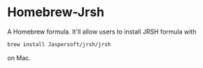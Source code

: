 # Homebrew-Jrsh

A Homebrew formula. It'll allow users to install JRSH formula with 
```bash
brew install Jaspersoft/jrsh/jrsh
```
on Mac.
